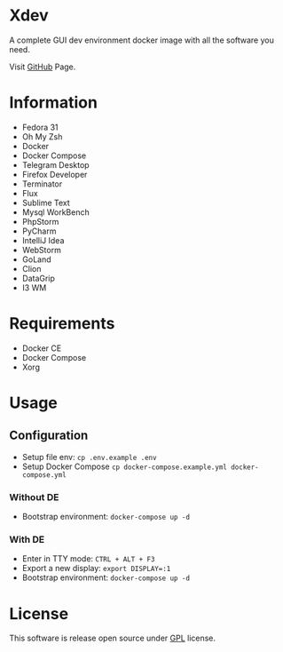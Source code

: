 # Xdev

A complete GUI dev environment docker image with all the software you need. 

Visit [GitHub](https://github.com/SindriaInc/xdev) Page.

# Information

- Fedora 31
- Oh My Zsh
- Docker
- Docker Compose
- Telegram Desktop
- Firefox Developer
- Terminator
- Flux
- Sublime Text
- Mysql WorkBench
- PhpStorm
- PyCharm
- IntelliJ Idea
- WebStorm
- GoLand
- Clion
- DataGrip
- I3 WM

# Requirements

- Docker CE
- Docker Compose
- Xorg

# Usage

## Configuration

- Setup file env: `cp .env.example .env`
- Setup Docker Compose `cp docker-compose.example.yml docker-compose.yml`

### Without DE
 
- Bootstrap environment: `docker-compose up -d`

### With DE

- Enter in TTY mode: `CTRL + ALT + F3`
- Export a new display: `export DISPLAY=:1`
- Bootstrap environment: `docker-compose up -d`

# License

This software is release open source under [GPL](https://github.com/SindriaInc/xdev/blob/master/LICENSE) license.